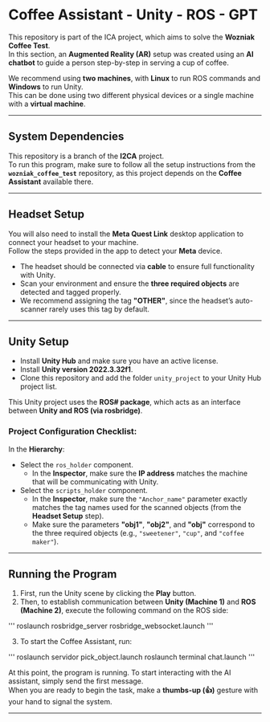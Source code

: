 # Coffee Assistant - Unity - ROS - GPT

This repository is part of the ICA project, which aims to solve the **Wozniak Coffee Test**.  
In this section, an **Augmented Reality (AR)** setup was created using an **AI chatbot** to guide a person step-by-step in serving a cup of coffee.

We recommend using **two machines**, with **Linux** to run ROS commands and **Windows** to run Unity.  
This can be done using two different physical devices or a single machine with a **virtual machine**.

> _<insert here a general demonstration video>_

---

## System Dependencies

This repository is a branch of the **I2CA** project.  
To run this program, make sure to follow all the setup instructions from the **`wozniak_coffee_test`** repository, as this project depends on the **Coffee Assistant** available there.

---

## Headset Setup

You will also need to install the **Meta Quest Link** desktop application to connect your headset to your machine.  
Follow the steps provided in the app to detect your **Meta** device.

- The headset should be connected via **cable** to ensure full functionality with Unity.
- Scan your environment and ensure the **three required objects** are detected and tagged properly.
- We recommend assigning the tag **"OTHER"**, since the headset’s auto-scanner rarely uses this tag by default.

> _<insert here a screenshot>_

---

## Unity Setup

- Install **Unity Hub** and make sure you have an active license.
- Install **Unity version 2022.3.32f1**.
- Clone this repository and add the folder `unity_project` to your Unity Hub project list.

This Unity project uses the **ROS# package**, which acts as an interface between **Unity and ROS (via rosbridge)**.

### Project Configuration Checklist:

In the **Hierarchy**:
- Select the `ros_holder` component.
  - In the **Inspector**, make sure the **IP address** matches the machine that will be communicating with Unity.
- Select the `scripts_holder` component.
  - In the **Inspector**, make sure the `"Anchor_name"` parameter exactly matches the tag names used for the scanned objects (from the **Headset Setup** step).
  - Make sure the parameters **"obj1"**, **"obj2"**, and **"obj"** correspond to the three required objects (e.g., `"sweetener"`, `"cup"`, and `"coffee maker"`).

> _<insert here a screenshot>_

---

## Running the Program

1. First, run the Unity scene by clicking the **Play** button.
2. Then, to establish communication between **Unity (Machine 1)** and **ROS (Machine 2)**, execute the following command on the ROS side:

'''
roslaunch rosbridge_server rosbridge_websocket.launch
'''


3. To start the Coffee Assistant, run:

'''
roslaunch servidor pick_object.launch roslaunch terminal chat.launch
'''


At this point, the program is running. To start interacting with the AI assistant, simply send the first message.  
When you are ready to begin the task, make a **thumbs-up (👍)** gesture with your hand to signal the system.

---

